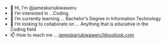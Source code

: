 - 👋 Hi, I’m @jameskariukiwaweru
- 👀 I’m interested in ...Coding.
- 🌱 I’m currently learning ... Bachelor's Degree in Information Technology
- 💞️ I’m looking to collaborate on ... Anything that is educative in the Coding field
- 📫 How to reach me ... jameskariukiwaweru1@outlook.com

<!---
jameskariukiwaweru/jameskariukiwaweru is a ✨ special ✨ repository because its `README.md` (this file) appears on your GitHub profile.
You can click the Preview link to take a look at your changes.
--->
